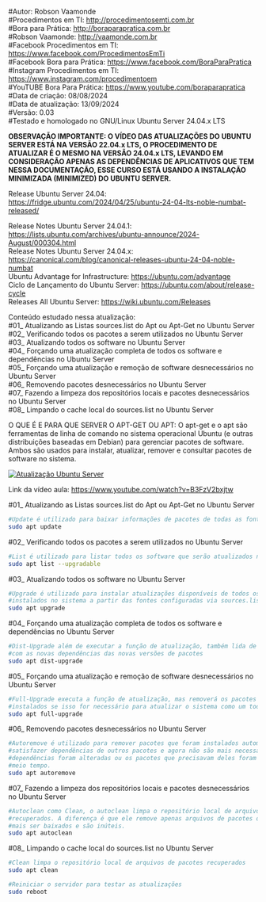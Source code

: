 #Autor: Robson Vaamonde<br>
#Procedimentos em TI: http://procedimentosemti.com.br<br>
#Bora para Prática: http://boraparapratica.com.br<br>
#Robson Vaamonde: http://vaamonde.com.br<br>
#Facebook Procedimentos em TI: https://www.facebook.com/ProcedimentosEmTi<br>
#Facebook Bora para Prática: https://www.facebook.com/BoraParaPratica<br>
#Instagram Procedimentos em TI: https://www.instagram.com/procedimentoem<br>
#YouTUBE Bora Para Prática: https://www.youtube.com/boraparapratica<br>
#Data de criação: 08/08/2024<br>
#Data de atualização: 13/09/2024<br>
#Versão: 0.03<br>
#Testado e homologado no GNU/Linux Ubuntu Server 24.04.x LTS

**OBSERVAÇÃO IMPORTANTE: O VÍDEO DAS ATUALIZAÇÕES DO UBUNTU SERVER ESTÁ NA VERSÃO 22.04.x LTS, O PROCEDIMENTO DE ATUALIZAR É O MESMO NA VERSÃO 24.04.x LTS, LEVANDO EM CONSIDERAÇÃO APENAS AS DEPENDÊNCIAS DE APLICATIVOS QUE TEM NESSA DOCUMENTAÇÃO, ESSE CURSO ESTÁ USANDO A INSTALAÇÃO MINIMIZADA (MINIMIZED) DO UBUNTU SERVER.**

Release Ubuntu Server 24.04: https://fridge.ubuntu.com/2024/04/25/ubuntu-24-04-lts-noble-numbat-released/

Release Notes Ubuntu Server 24.04.1: https://lists.ubuntu.com/archives/ubuntu-announce/2024-August/000304.html<br>
Release Notes Ubuntu Server 24.04.x: https://canonical.com/blog/canonical-releases-ubuntu-24-04-noble-numbat<br>
Ubuntu Advantage for Infrastructure: https://ubuntu.com/advantage<br>
Ciclo de Lançamento do Ubuntu Server: https://ubuntu.com/about/release-cycle<br>
Releases All Ubuntu Server: https://wiki.ubuntu.com/Releases

Conteúdo estudado nessa atualização:<br>
#01_ Atualizando as Listas sources.list do Apt ou Apt-Get no Ubuntu Server<br>
#02_ Verificando todos os pacotes a serem utilizados no Ubuntu Server<br>
#03_ Atualizando todos os software no Ubuntu Server<br>
#04_ Forçando uma atualização completa de todos os software e dependências no Ubuntu Server<br>
#05_ Forçando uma atualização e remoção de software desnecessários no Ubuntu Server<br>
#06_ Removendo pacotes desnecessários no Ubuntu Server<br>
#07_ Fazendo a limpeza dos repositórios locais e pacotes desnecessários no Ubuntu Server<br>
#08_ Limpando o cache local do sources.list no Ubuntu Server<br>

O QUE É E PARA QUE SERVER O APT-GET OU APT: O apt-get e o apt são ferramentas de linha de comando no sistema operacional Ubuntu (e outras distribuições baseadas em Debian) para gerenciar pacotes de software. Ambos são usados para instalar, atualizar, remover e consultar pacotes de software no sistema.

[![Atualização Ubuntu Server](http://img.youtube.com/vi/B3FzV2bxjtw/0.jpg)](https://www.youtube.com/watch?v=B3FzV2bxjtw "Atualização Ubuntu Server")

Link da vídeo aula: https://www.youtube.com/watch?v=B3FzV2bxjtw

#01_ Atualizando as Listas sources.list do Apt ou Apt-Get no Ubuntu Server<br>
```bash
#Update é utilizado para baixar informações de pacotes de todas as fontes configuradas.
sudo apt update
```

#02_ Verificando todos os pacotes a serem utilizados no Ubuntu Server<br>
```bash
#List é utilizado para listar todos os software que serão atualizados no sistema.
sudo apt list --upgradable
```

#03_ Atualizando todos os software no Ubuntu Server<br>
```bash
#Upgrade é utilizado para instalar atualizações disponíveis de todos os pacotes atualmente 
#instalados no sistema a partir das fontes configuradas via sources.list
sudo apt upgrade
```

#04_ Forçando uma atualização completa de todos os software e dependências no Ubuntu Server<br>
```bash
#Dist-Upgrade além de executar a função de atualização, também lida de forma inteligente 
#com as novas dependências das novas versões de pacotes
sudo apt dist-upgrade
```

#05_ Forçando uma atualização e remoção de software desnecessários no Ubuntu Server<br>
```bash
#Full-Upgrade executa a função de atualização, mas removerá os pacotes atualmente 
#instalados se isso for necessário para atualizar o sistema como um todo
sudo apt full-upgrade
```

#06_ Removendo pacotes desnecessários no Ubuntu Server<br>
```bash
#Autoremove é utilizado para remover pacotes que foram instalados automaticamente para 
#satisfazer dependências de outros pacotes e agora não são mais necessários, pois as 
#dependências foram alteradas ou os pacotes que precisavam deles foram removidos nesse 
#meio tempo.
sudo apt autoremove
```

#07_ Fazendo a limpeza dos repositórios locais e pacotes desnecessários no Ubuntu Server<br>
```bash
#Autoclean como Clean, o autoclean limpa o repositório local de arquivos de pacotes 
#recuperados. A diferença é que ele remove apenas arquivos de pacotes que não podem 
#mais ser baixados e são inúteis.
sudo apt autoclean
```

#08_ Limpando o cache local do sources.list no Ubuntu Server<br> 
```bash
#Clean limpa o repositório local de arquivos de pacotes recuperados
sudo apt clean

#Reiniciar o servidor para testar as atualizações
sudo reboot
```